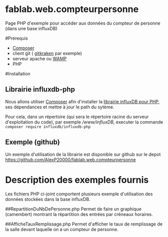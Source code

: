 # fablab.web.compteurpersonne
Page PHP d'exemple pour accéder aux données du compteur de personne (dans une base influxDB)

#Prérequis
- [Composer](https://getcomposer.org/download/)
- client git ( [gitkraken](https://www.gitkraken.com/download/windows64) par exemple)
- serveur apache ou [WAMP](http://www.wampserver.com/)
- PHP

#Installation
## Librairie influxdb-php
Nous allons utiliser [Composer](https://getcomposer.org/download/) afin d'installer la [librairie influxDB pour PHP](https://github.com/influxdata/influxdb-php), ses dépendances et mettre à jour le path du sytème.

Pour cela, dans un répertoire (qui sera le répertoire racine du serveur d'exploitation du code), par exemple */www/influxDB*,  executer la commande `composer require influxdb/influxdb-php`

## Exemple (github)
Un exemple d'utilisation de la librairie est disponible sur github sur le depot https://github.com/AlexP20000/fablab.web.compteurpersonne

# Description des exemples fournis
Les fichiers PHP ci-joint comportent plusieurs exemple d'utilisation des données stockées dans la base influxDB.

##RepartitionDuNbDePersonne.php
Permet de faire un graphique (camembert) montrant la répartition des entrées par créneaux horaires.

##AfficheTauxRemplissage.php
Permet d'afficher le taux de remplissage de la salle devant laquelle on a un compteur de personne.